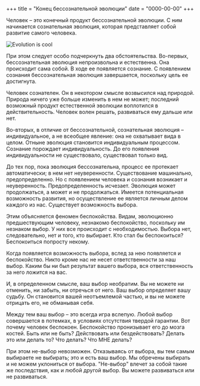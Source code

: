 +++
title = "Конец бессознательной эволюции"
date = "0000-00-00"
+++

Человек – это конечный продукт бессознательной эволюции. С ним начинается сознательная эволюция, которая представляет собой развитие самого человека.

![Evolution is cool](https://cdn.rudnkh.me/be3d44c486cfe33ff345a20348f540f6.jpg)

При этом следует особо подчеркнуть два обстоятельства. Во-первых, бессознательная эволюция непроизвольна и естественна. Она происходит сама собой. В ходе ее появляется сознание. С появлением сознания бессознательная эволюция завершается, поскольку цель ее достигнута.

Человек сознателен. Он в некотором смысле возвысился над природой. Природа ничего уже больше изменить в нем не может; последний возможный продукт естественной эволюции воплотился в действительность. Человек волен решать, развиваться ему дальше или нет.

Во-вторых, в отличие от бессознательной, сознательная эволюция – индивидуальное, а не всеобщее явление: она не охватывает вида в целом. Отныне эволюция становится индивидуальным процессом. Сознание порождает индивидуальность. До его появления индивидуальности не существовало, существовал только вид.

До тех пор, пока эволюция бессознательна, процесс ее протекает автоматически; в нем нет неуверенности. Существование машинально, предопределенно. Но с появлением человека и сознания возникает и неуверенность. Предопределенность исчезает. Эволюция может продолжаться, а может и не продолжаться. Имеется потенциальная возможность развития, но осуществление ее является личным делом каждого из нас. Существует возможность выбора.

Этим объясняется феномен беспокойства. Видам, эволюционно предшествующим человеку, незнакомо беспокойство, поскольку им незнаком выбор. У них все происходит с необходимостью. Выбора нет, следовательно, нет и того, кто выбирает. Кто стал бы беспокоиться? Беспокоиться попросту некому.

Когда появляется возможность выбора, вслед за нею появляется и беспокойство. Никто кроме нас не несет ответственности за наш выбор. Каким бы ни был результат вашего выбора, вся ответственность за него ложится на вас.

И, в определенном смысле, ваш выбор необратим. Вы не можете ни отменить, ни забыть, ни отречься от него. Ваш выбор определяет вашу судьбу. Он становится вашей неотъемлемой частью, и вы не можете отрицать его, не обманывая себя.

Между тем ваш выбор – это всегда игра вслепую. Любой выбор совершается в потемках, в условиях отсутствия твердой гарантии. Вот почему человек беспокоен. Беспокойство пронизывает его до мозга костей. Быть или не быть? Действовать или бездействовать? Делать это или делать то? Что делать? Что МНЕ делать?

При этом не-выбор невозможен. Отказываясь от выбора, вы тем самым выбираете не выбирать; это и есть ваш выбор. Мы обречены выбирать и не можем уклониться от выбора. "Не-выбор" влечет за собой такие же последствия, как и любой другой выбор. Вы можете развиваться или не развиваться.
